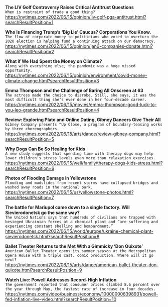**The LIV Golf Controversy Raises Critical Antitrust Questions**\
`When is restraint of trade a good thing?`\
https://nytimes.com/2022/06/15/opinion/liv-golf-pga-antitrust.html?searchResultPosition=1

**Who Is Financing Trump’s ‘Big Lie’ Caucus? Corporations You Know.**\
`The flow of corporate money to politicians who voted to overturn the 2020 election is helping fund a continuing attack on our democracy.`\
https://nytimes.com/2022/06/15/opinion/jan6-companies-donate.html?searchResultPosition=2

**What if We Had Spent the Money on Climate?**\
`Along with everything else, the pandemic was a huge missed opportunity.`\
https://nytimes.com/2022/06/15/opinion/environment/covid-money-climate-change.html?searchResultPosition=3

**Emma Thompson and the Challenge of Baring All Onscreen at 63**\
`The actress made the choice to disrobe. Still, she says, it was the most difficult thing she’s ever done in her four-decade career.`\
https://nytimes.com/2022/06/15/movies/emma-thompson-good-luck-to-you-leo-grande.html?searchResultPosition=4

**Review: Exploring Plato and Online Dating, Gibney Dancers Give Their All**\
`Gibney Company presents “Up Close, a program of boundary-teasing works by three choreographers.`\
https://nytimes.com/2022/06/15/arts/dance/review-gibney-company.html?searchResultPosition=5

**Why Dogs Can Be So Healing for Kids**\
`A new study suggests that spending time with therapy dogs may help lower children’s stress levels even more than relaxation exercises.`\
https://nytimes.com/2022/06/15/well/family/therapy-dogs-kids-stress.html?searchResultPosition=6

**Photos of Flooding Damage in Yellowstone**\
`Flooding and mudslides from recent storms have collapsed bridges and washed away roads in the national park.`\
https://nytimes.com/2022/06/15/us/yellowstone-photos.html?searchResultPosition=7

**The battle for Mariupol came down to a single factory. Will Sievierodonetsk go the same way?**\
`The United Nations says that hundreds of civilians are trapped with besieged Ukrainian forces at a chemical plant and “are suffering and experiencing constant shelling and bombardment.”`\
https://nytimes.com/2022/06/15/world/europe/ukraine-chemical-plant-sievierodonetsk.html?searchResultPosition=8

**Ballet Theater Returns to the Met With a Gimmicky ‘Don Quixote’**\
`American Ballet Theater opens its summer season at the Metropolitan Opera House with a triple cast, comic production. Where will it go next?`\
https://nytimes.com/2022/06/15/arts/dance/american-ballet-theater-don-quixote.html?searchResultPosition=9

**Watch Live: Powell Addresses Record-High Inflation**\
`The government reported that consumer prices climbed 8.6 percent over the year through May, the fastest rate of increase in four decades.`\
https://nytimes.com/video/business/economy/100000008398931/powell-fed-inflation-live-video.html?searchResultPosition=10

